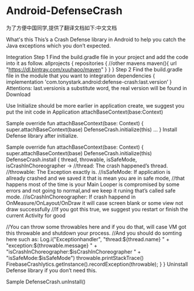 # Android-DefenseCrash
为了方便中国同学,提供了翻译文档如下:中文文档

What's this
This’s a Crash Defense library in Android to help you catch the Java exceptions which you don’t expected.

Integration
Step 1 Find the build.gradle file in your project and add the code into it as follow.
allprojects {
  repositories {
    //other mavens
    maven(){
      url "https://dl.bintray.com/xuuhaoo/maven"
    }
  }
}
Step 2 Find the build.gradle file in the module that you want to integration
dependencies {
    implementation 'com.tonystark.android:defense-crash:last.version’
}
Attentions: last.versionis a substitute word, the real version will be found in Download

Use
Initialize should be more earlier in application create, we suggest you put the init code in Application attachBaseContext(base:Context)

Sample
override fun attachBaseContext(base: Context) {
 super.attachBaseContext(base)
 DefenseCrash.initialize(this)
 ...
}
Install Defense library after initialize.

Sample
override fun attachBaseContext(base: Context) {
 super.attachBaseContext(base)
 DefenseCrash.initialize(this)
 DefenseCrash.install { thread, throwable, isSafeMode, isCrashInChoreographer ->
   //thread: The crash happened’s thread.
   //throwable: The Exception exactly is.
   //isSafeMode: If application is allready crashed and we saved it that is mean you are in safe mode,
   //that happens most of the time is your Main Looper is compromised by some errors and not going to normal,and we keep it runing that’s called safe mode.
   //isCrashInChoreographer: If crash happend in OnMeasure/OnLayout/OnDraw it will case screen blank or some view not draw successfully
   //If you got this true, we suggest you restart or finish the current Activity for good

   //You can throw some throwables here and if you do that, will case VM got this throwable and shutdown your process.
   //And you should do somting here such as:
   Log.i("Exceptionhandler",
     "thread:${thread.name} " +
     "exception:${throwable.message} " +
     "isCrashInChoreographer:$isCrashInChoreographer " +
     "isSafeMode:$isSafeMode")
   throwable.printStackTrace()
   FirebaseCrashlytics.getInstance().recordException(throwable);
 }
}
Uninstall Defense library if you don’t need this.

Sample
 DefenseCrash.unInstall()
